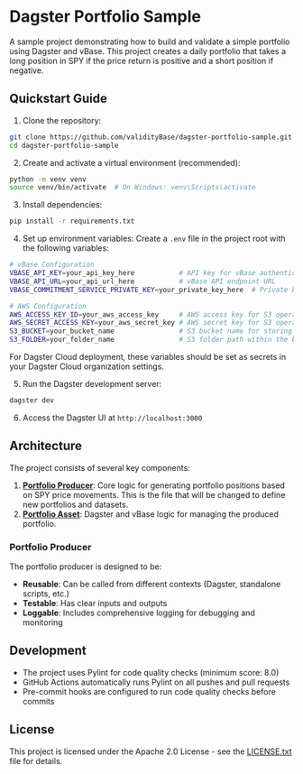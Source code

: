 # Dagster Portfolio Sample

A sample project demonstrating how to build and validate a simple portfolio using Dagster and vBase. This project creates a daily portfolio that takes a long position in SPY if the price return is positive and a short position if negative.

## Quickstart Guide

1. Clone the repository:
```bash
git clone https://github.com/validityBase/dagster-portfolio-sample.git
cd dagster-portfolio-sample
```

2. Create and activate a virtual environment (recommended):
```bash
python -m venv venv
source venv/bin/activate  # On Windows: venv\Scripts\activate
```

3. Install dependencies:
```bash
pip install -r requirements.txt
```

4. Set up environment variables:
Create a `.env` file in the project root with the following variables:
```bash
# vBase Configuration
VBASE_API_KEY=your_api_key_here           # API key for vBase authentication
VBASE_API_URL=your_api_url_here           # vBase API endpoint URL
VBASE_COMMITMENT_SERVICE_PRIVATE_KEY=your_private_key_here  # Private key for vBase commitment service

# AWS Configuration
AWS_ACCESS_KEY_ID=your_aws_access_key     # AWS access key for S3 operations
AWS_SECRET_ACCESS_KEY=your_aws_secret_key # AWS secret key for S3 operations
S3_BUCKET=your_bucket_name                # S3 bucket name for storing portfolio data
S3_FOLDER=your_folder_name                # S3 folder path within the bucket
```

For Dagster Cloud deployment, these variables should be set as secrets in your Dagster Cloud organization settings.

5. Run the Dagster development server:
```bash
dagster dev
```

6. Access the Dagster UI at `http://localhost:3000`

## Architecture

The project consists of several key components:

1. **[Portfolio Producer](dagster_pipelines/assets/portfolio_producer.py)**: Core logic for generating portfolio positions based on SPY price movements. This is the file that will be changed to define new portfolios and datasets.
2. **[Portfolio Asset](dagster_pipelines/assets/portfolio_asset.py)**: Dagster and vBase logic for managing the produced portfolio.

### Portfolio Producer

The portfolio producer is designed to be:
- **Reusable**: Can be called from different contexts (Dagster, standalone scripts, etc.)
- **Testable**: Has clear inputs and outputs
- **Loggable**: Includes comprehensive logging for debugging and monitoring

## Development

- The project uses Pylint for code quality checks (minimum score: 8.0)
- GitHub Actions automatically runs Pylint on all pushes and pull requests
- Pre-commit hooks are configured to run code quality checks before commits

## License

This project is licensed under the Apache 2.0 License - see the [LICENSE.txt](LICENSE.txt) file for details.
